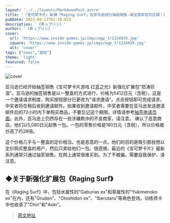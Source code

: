 ```yaml
---
layout: '../../layouts/MarkdownPost.astro'
title: '『宝可梦卡片』新弹「Raging Surf」在亚马逊进行抽选销售-请注意非官方店铺！还有一些恶意店铺以“1包装盒价格”销售仅有1包装盒的情况'
pubDate: 2023-08-17T02:10:03Z
description: '《茶っプリン》'
author: '《茶っプリン》'
cover:
  url: 'https://www.inside-games.jp/imgs/ogp_f/1224929.jpg'
  square: 'https://www.inside-games.jp/imgs/ogp_f/1224929.jpg'
  alt: "cover"
tags: ["news","游戏"]
theme: 'light'
featured: false
---
```


![cover](https://www.inside-games.jp/imgs/ogp_f/1224929.jpg)

亚马逊已经开始抽签销售《宝可梦卡片游戏 红蓝之光》新强化扩展包"怒涛巨浪"。亚马逊的抽签销售是以一整盒的方式进行，价格为5412日元（含税）。这是一个邀请请求制度，购买按钮部分已更改为"请求邀请"。点击按钮即可完成请求，中奖者将在稍后收到邀请邮件。如果收到邀请邮件，中奖者需要在亚马逊发送邀请邮件后的72小时内下单购买商品，不要忘记这个期限。详情请参考[抽签申请页面](https://amzn.to/3OZ6Bul)。此外，亚马逊上仍然存在一些涉嫌欺诈的不良商家，请注意。
确认了恶意商店，他们以5,080日元起售一包。一包的零售价格是180日元（含税），所以价格被炒高了约28倍。

这个价格几乎与一整盒的定价相当，也是恶意的一点。他们的目的是吸引那些想以定价购买整盒的用户，然后只卖给他们一包。很遗憾，最近的《宝可梦卡片》最新系列通常只通过抽奖销售。在网上通常很难买到。为了不被骗，需要自我保护，请注意。

<h2>◆关于新强化扩展包《Raging Surf》</h2>
在《Raging Surf》中，包括水属性的"Gaburias ex"和草属性的"Yukimenoko ex"在内，还有"Grudon"、"Otoshidori ex"、"Iberutaru"等角色登场。训练师卡中也收录了"Chiri"和"Aoki"。

>[原文地址](https://www.inside-games.jp/article/2023/08/17/147874.html)  
